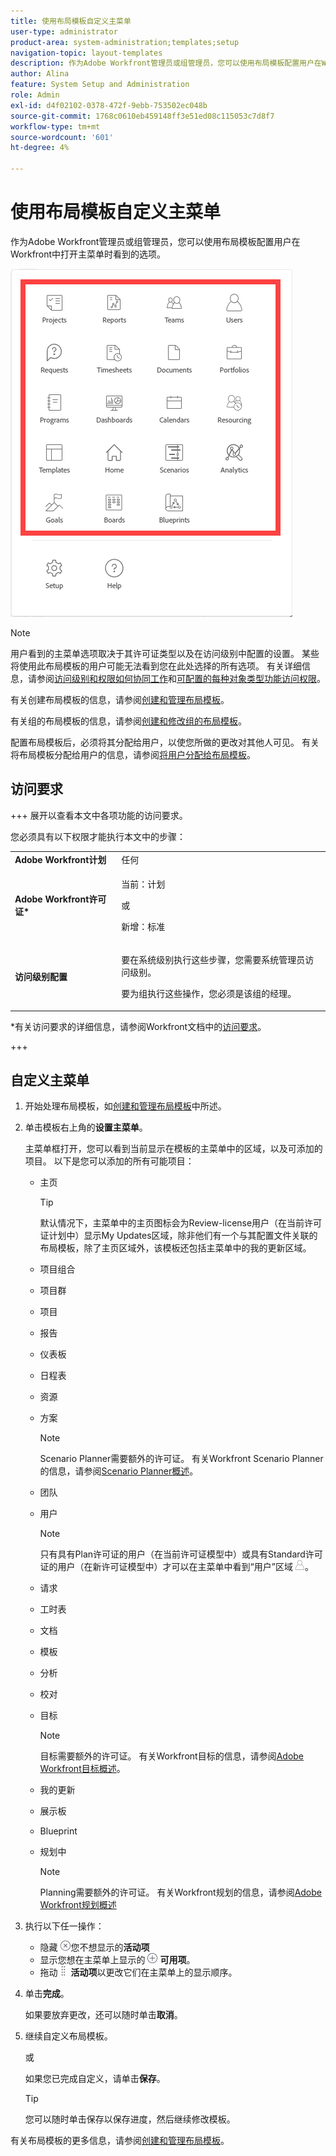 ```yaml
---
title: 使用布局模板自定义主菜单
user-type: administrator
product-area: system-administration;templates;setup
navigation-topic: layout-templates
description: 作为Adobe Workfront管理员或组管理员，您可以使用布局模板配置用户在Workfront中打开主菜单时看到的选项。
author: Alina
feature: System Setup and Administration
role: Admin
exl-id: d4f02102-0378-472f-9ebb-753502ec048b
source-git-commit: 1768c0610eb459148ff3e51ed08c115053c7d8f7
workflow-type: tm+mt
source-wordcount: '601'
ht-degree: 4%

---
```


# 使用布局模板自定义主菜单

<!--Audited: 01/2024-->

作为Adobe Workfront管理员或组管理员，您可以使用布局模板配置用户在Workfront中打开主菜单时看到的选项。

![主菜单选项](assets/main-menu-with-blueprints-no-branding.png)

>[!NOTE]
>
>用户看到的主菜单选项取决于其许可证类型以及在访问级别中配置的设置。 某些将使用此布局模板的用户可能无法看到您在此处选择的所有选项。 有关详细信息，请参阅[访问级别和权限如何协同工作](../../../administration-and-setup/add-users/access-levels-and-object-permissions/how-access-levels-permissions-work-together.md)和[可配置的每种对象类型功能访问权限](../../../administration-and-setup/add-users/access-levels-and-object-permissions/configurable-functionality-in-each-access-level-by-object-type.md)。

有关创建布局模板的信息，请参阅[创建和管理布局模板](../use-layout-templates/create-and-manage-layout-templates.md)。

有关组的布局模板的信息，请参阅[创建和修改组的布局模板](../../../administration-and-setup/manage-groups/work-with-group-objects/create-and-modify-a-groups-layout-templates.md)。

配置布局模板后，必须将其分配给用户，以使您所做的更改对其他人可见。 有关将布局模板分配给用户的信息，请参阅[将用户分配给布局模板](../use-layout-templates/assign-users-to-layout-template.md)。

## 访问要求

+++ 展开以查看本文中各项功能的访问要求。

您必须具有以下权限才能执行本文中的步骤：

<table style="table-layout:auto"> 
 <col> 
 <col> 
 <tbody> 
  <tr> 
   <td role="rowheader"><strong>Adobe Workfront计划</strong></td> 
   <td>任何</td> 
  </tr> 
  <tr> 
   <td role="rowheader"><strong>Adobe Workfront许可证*</strong></td> 
   <td><p>当前：计划</p>
   或
   <p>新增：标准</p></td> 
  </tr> 
  <tr> 
   <td role="rowheader"><strong>访问级别配置</strong></td> 
   <td> <p>要在系统级别执行这些步骤，您需要系统管理员访问级别。</p>
    <p>要为组执行这些操作，您必须是该组的经理。</p> 
     </td> 
  </tr> 
 </tbody> 
</table>

*有关访问要求的详细信息，请参阅Workfront文档中的[访问要求](/help/quicksilver/administration-and-setup/add-users/access-levels-and-object-permissions/access-level-requirements-in-documentation.md)。

+++

## 自定义主菜单

1. 开始处理布局模板，如[创建和管理布局模板](../../../administration-and-setup/customize-workfront/use-layout-templates/create-and-manage-layout-templates.md)中所述。
1. 单击模板右上角的&#x200B;**设置主菜单**。

   主菜单框打开，您可以看到当前显示在模板的主菜单中的区域，以及可添加的项目。 以下是您可以添加的所有可能项目：
   * 主页

     >[!TIP]
     >
     >默认情况下，主菜单中的主页图标会为Review-license用户（在当前许可证计划中）显示My Updates区域，除非他们有一个与其配置文件关联的布局模板，除了主页区域外，该模板还包括主菜单中的我的更新区域。

   * 项目组合
   * 项目群
   * 项目
   * 报告
   * 仪表板
   * 日程表
   * 资源
   * 方案

     >[!NOTE]
     >
     >Scenario Planner需要额外的许可证。 有关Workfront Scenario Planner的信息，请参阅[Scenario Planner概述](../../../scenario-planner/scenario-planner-overview.md)。

   * 团队
   * 用户

     >[!NOTE]
     >
     >只有具有Plan许可证的用户（在当前许可证模型中）或具有Standard许可证的用户（在新许可证模型中）才可以在主菜单中看到“用户”区域![](assets/users-icon-in-main-menu.png)。

   * 请求
   * 工时表
   * 文档
   * 模板
   * 分析
   * 校对
   * 目标

     >[!NOTE]
     >
     >目标需要额外的许可证。 有关Workfront目标的信息，请参阅[Adobe Workfront目标概述](../../../workfront-goals/goal-management/wf-goals-overview.md)。

   * 我的更新
   * 展示板
   * Blueprint
   * 规划中

     >[!NOTE]
     >
     >Planning需要额外的许可证。 有关Workfront规划的信息，请参阅[Adobe Workfront规划概述](/help/quicksilver/planning/general/planning-overview.md)

1. 执行以下任一操作：

   * 隐藏![](assets/remove-icon---x-in-circle.png)您不想显示的&#x200B;**活动项**
   * 显示您想在主菜单上显示的![](assets/add-icon-plus-in-circle.png) **可用项**。
   * 拖动![](assets/move-icon---dots.png) **活动项**&#x200B;以更改它们在主菜单上的显示顺序。

1. 单击&#x200B;**完成**。

   如果要放弃更改，还可以随时单击&#x200B;**取消**。

1. 继续自定义布局模板。

   或

   如果您已完成自定义，请单击&#x200B;**保存**。

   >[!TIP]
   >
   >您可以随时单击保存以保存进度，然后继续修改模板。

有关布局模板的更多信息，请参阅[创建和管理布局模板](../../../administration-and-setup/customize-workfront/use-layout-templates/create-and-manage-layout-templates.md)。
